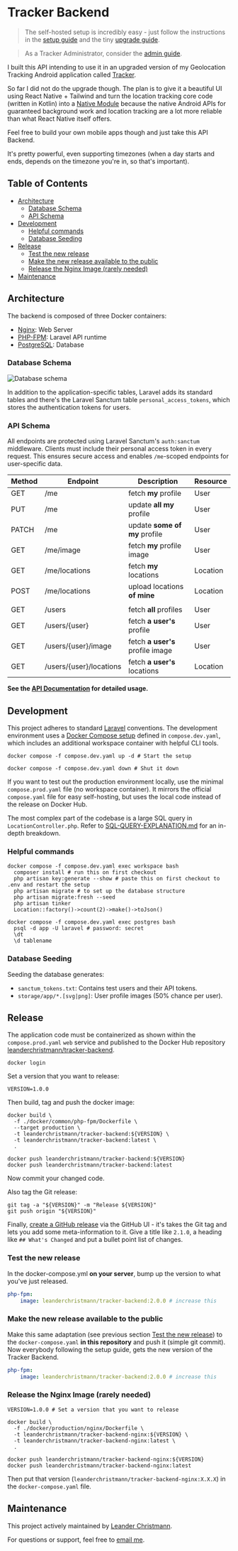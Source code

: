 # Tracker Backend <!-- omit in toc -->

> The self-hosted setup is incredibly easy - just follow the instructions in the [setup guide](docs/SETUP-GUIDE.md)
> and the tiny [upgrade guide](docs/UPGRADE-GUIDE.md).

> As a Tracker Administrator, consider the [admin guide](docs/ADMIN-GUIDE.md).

I built this API intending to use it in an upgraded version of my Geolocation Tracking Android application called [Tracker](https://github.com/lchristmann/Tracker).

So far I did not do the upgrade though. The plan is to give it a beautiful UI using React Native + Tailwind
and turn the location tracking core code (written in Kotlin) into a [Native Module](https://reactnative.dev/docs/turbo-native-modules-introduction)
because the native Android APIs for guaranteed background work and location tracking
are a lot more reliable than what React Native itself offers.

Feel free to build your own mobile apps though and just take this API Backend.

It's pretty powerful, even supporting timezones (when a day starts and ends, depends on the timezone you're in, so that's important).

## Table of Contents <!-- omit in toc -->

- [Architecture](#architecture)
  - [Database Schema](#database-schema)
  - [API Schema](#api-schema)
- [Development](#development)
  - [Helpful commands](#helpful-commands)
  - [Database Seeding](#database-seeding)
- [Release](#release)
  - [Test the new release](#test-the-new-release)
  - [Make the new release available to the public](#make-the-new-release-available-to-the-public)
  - [Release the Nginx Image (rarely needed)](#release-the-nginx-image-rarely-needed)
- [Maintenance](#maintenance)

## Architecture

The backend is composed of three Docker containers:

- [Nginx](https://nginx.org/): Web Server
- [PHP-FPM](https://www.php.net/manual/de/install.fpm.php): Laravel API runtime
- [PostgreSQL](https://www.postgresql.org/): Database

### Database Schema

![Database schema](docs/db-schema.drawio.svg)

In addition to the application-specific tables, Laravel adds its standard tables and there's the Laravel Sanctum table `personal_access_tokens`, which stores the authentication tokens for users.

### API Schema

All endpoints are protected using Laravel Sanctum's `auth:sanctum` middleware.
Clients must include their personal access token in every request.
This ensures secure access and enables `/me`-scoped endpoints for user-specific data.

| Method | Endpoint                | Description                      | Resource |
|--------|-------------------------|----------------------------------|----------|
| GET    | /me                     | fetch **my** profile             | User     |
| PUT    | /me                     | update **all my** profile        | User     |
| PATCH  | /me                     | update **some of my** profile    | User     |
| GET    | /me/image               | fetch **my** profile image       | User     |
| GET    | /me/locations           | fetch **my** locations           | Location |
| POST   | /me/locations           | upload locations **of mine**     | Location |
|        |                         |                                  |          |
| GET    | /users                  | fetch **all** profiles           | User     |
| GET    | /users/{user}           | fetch **a user's** profile       | User     |
| GET    | /users/{user}/image     | fetch **a user's** profile image | User     |
| GET    | /users/{user}/locations | fetch **a user's** locations     | Location |

**See the [API Documentation](docs/API-DOCUMENTATION.md) for detailed usage.**

## Development

This project adheres to standard [Laravel](https://laravel.com/docs/12.x) conventions.
The development environment uses a [Docker Compose setup](docs/DOCKER-COMPOSE.md) defined in `compose.dev.yaml`,
which includes an additional workspace container with helpful CLI tools.

```shell
docker compose -f compose.dev.yaml up -d # Start the setup
```

```shell
docker compose -f compose.dev.yaml down # Shut it down
```

If you want to test out the production environment locally, use the minimal `compose.prod.yaml` file (no workspace container).
It mirrors the official `compose.yaml` file for easy self-hosting, but uses the local code instead of the release on Docker Hub.

The most complex part of the codebase is a large SQL query in `LocationController.php`. Refer to [SQL-QUERY-EXPLANATION.md](docs/SQL-QUERY-EXPLANATION.md) for an in-depth breakdown.

### Helpful commands

```shell
docker compose -f compose.dev.yaml exec workspace bash
  composer install # run this on first checkout
  php artisan key:generate --show # paste this on first checkout to .env and restart the setup
  php artisan migrate # to set up the database structure
  php artisan migrate:fresh --seed
  php artisan tinker
  Location::factory()->count(2)->make()->toJson()
  
docker compose -f compose.dev.yaml exec postgres bash
  psql -d app -U laravel # password: secret
  \dt
  \d tablename
```

### Database Seeding

Seeding the database generates:

- `sanctum_tokens.txt`: Contains test users and their API tokens.
- `storage/app/*.[svg|png]`: User profile images (50% chance per user).

## Release

The application code must be containerized as shown within the `compose.prod.yaml` `web` service
and published to the Docker Hub repository [leanderchristmann/tracker-backend](https://hub.docker.com/repository/docker/leanderchristmann/tracker-backend/general).

```shell
docker login
```

Set a version that you want to release:

```shell
VERSION=1.0.0
```

Then build, tag and push the docker image:

```shell
docker build \
  -f ./docker/common/php-fpm/Dockerfile \
  --target production \
  -t leanderchristmann/tracker-backend:${VERSION} \
  -t leanderchristmann/tracker-backend:latest \
  .
```

```shell
docker push leanderchristmann/tracker-backend:${VERSION}
docker push leanderchristmann/tracker-backend:latest
```

Now commit your changed code.

Also tag the Git release: 

```shell
git tag -a "${VERSION}" -m "Release ${VERSION}"
git push origin "${VERSION}"
```

Finally, [create a GitHub release](https://github.com/lchristmann/selfhosted-tracker-backend/releases) via the GitHub UI -
it's takes the Git tag and lets you add some meta-information to it.
Give a title like `2.1.0`, a heading like `## What's Changed` and put a bullet point list of changes.

### Test the new release

In the docker-compose.yml **on your server**, bump up the version to what you've just released.

```yaml
php-fpm:
    image: leanderchristmann/tracker-backend:2.0.0 # increase this
```

### Make the new release available to the public

Make this same adaptation (see previous section [Test the new release](#test-the-new-release)) to the `docker-compose.yaml` **in this repository** and push it (simple git commit).
Now everybody following the setup guide, gets the new version of the Tracker Backend.

```yaml
php-fpm:
    image: leanderchristmann/tracker-backend:2.0.0 # increase this
```

### Release the Nginx Image (rarely needed)

```shell
VERSION=1.0.0 # Set a version that you want to release
```

```shell
docker build \
  -f ./docker/production/nginx/Dockerfile \
  -t leanderchristmann/tracker-backend-nginx:${VERSION} \
  -t leanderchristmann/tracker-backend-nginx:latest \
  .
```

```shell
docker push leanderchristmann/tracker-backend-nginx:${VERSION}
docker push leanderchristmann/tracker-backend-nginx:latest
```

Then put that version (`leanderchristmann/tracker-backend-nginx:X.X.X`) in the `docker-compose.yaml` file.

## Maintenance

This project actively maintained by [Leander Christmann](https://github.com/lchristmann).

For questions or support, feel free to [email me](mailto:hello@lchristmann.com).
